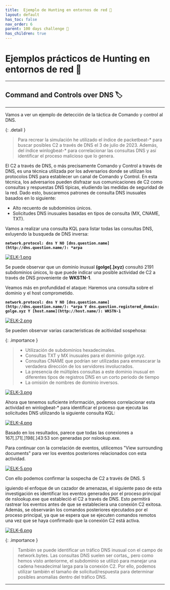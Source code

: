 ```yaml
---
title:  Ejemplo de Hunting en entornos de red 🥋
layout: default
has_toc: false
nav_order: 6
parent: 100 days challenge 🗻
has_children: true
---
```

# Ejemplos prácticos de Hunting en entornos de red 🥋
---

## Command and Controls over DNS 🏷️
---

Vamos a ver un ejemplo de detección de la táctica de Comando y control al DNS.

{: .detail }
>Para recrear la simulación he utilizado el índice de packetbeat-* para buscar posibles C2 a través de DNS el 3 de julio de 2023. Además, del índice winlogbeat-* para correlacionar las consultas DNS y así identificar el proceso malicioso que lo genera. 

El C2 a través de DNS, o más precisamente Comando y Control a través de DNS, es una técnica utilizada por los adversarios donde se utilizan los protocolos DNS para establecer un canal de Comando y Control. En esta técnica, los adversarios pueden disfrazar sus comunicaciones de C2 como consultas y respuestas DNS típicas, eludiendo las medidas de seguridad de la red. Dado esto, buscaremos patrones de consulta DNS inusuales basados en lo siguiente:

- Alto recuento de subdominios únicos.
- Solicitudes DNS inusuales basadas en tipos de consulta (MX, CNAME, TXT).

Vamos a realizar una consulta KQL para listar todas las consultas DNS, exluyendo la busqueda de DNS inversa:

**`network.protocol: dns Y NO [dns.question.name](http://dns.question.name/): *arpa`**


[![ELK-1.png](https://i.postimg.cc/c4yYMKWQ/ELK-1.png)](https://postimg.cc/Dm687w8Z)


Se puede observar que un dominio inusual **(golge[.]xyz)** consultó 2191 subdominios únicos, lo que puede indicar una posible actividad de C2 a través de DNS proveniente de **WKSTN-1**. 

Veamos más en profundidad el ataque: Haremos una consulta sobre el dominio y el host comprometido.

**`network.protocol: dns Y NO [dns.question.name](http://dns.question.name/): *arpa Y dns.question.registered_domain: golge.xyz Y [host.name](http://host.name/): WKSTN-1`**

[![ELK-2.png](https://i.postimg.cc/mZFCHYvL/ELK-2.png)](https://postimg.cc/xqnXrzjh)


Se pueden observar varias caracteristicas de acitividad sospehosa:

{: .importance }
>- Utilización de subdominios hexadecimales.
>- Consultas TXT y MX inusuales para el dominio golge.xyz.
>- Consultas CNAME que podrían ser utilizadas para enmascarar la verdadera dirección de los servidores involucrados.
>- La presencia de múltiples consultas a este dominio inusual en diferentes tipos de registros DNS en un corto periodo de tiempo
>- La omisión de nombres de dominio inversos.


[![ELK-3.png](https://i.postimg.cc/yd2RGxZC/ELK-3.png)](https://postimg.cc/VrB5rYgK)

Ahora que tenemos suficiente información, podemos correlacionar esta actividad en winlogbeat-* para identificar el proceso que ejecuta las solicitudes DNS utilizando la siguiente consulta KQL:


[![ELK-4.png](https://i.postimg.cc/T1mbvxVL/ELK-4.png)](https://postimg.cc/p5WrKg1R)


Basado en los resultados, parece que todas las conexiones a 167[.]71[.]198[.]43:53 son generadas por nslookup.exe. 

Para continuar con la correlación de eventos, utilicemos "View surrounding documents" para ver los eventos posteriores relacionados con esta actividad.

[![ELK-5.png](https://i.postimg.cc/02YSt85h/ELK-5.png)](https://postimg.cc/JGht0CkQ)


Con ello podemos confirmar la sospecha de C2 a través de DNS. S

iguiendo el enfoque de un cazador de amenazas, el siguiente paso de esta investigación es identificar los eventos generados por el proceso principal de nslookup.exe que estableció el C2 a través de DNS. Esto permitirá rastrear los eventos antes de que se estableciera una conexión C2 exitosa. Además, se observarán los comandos posteriores ejecutados por el proceso principal, ya que se espera que se ejecuten comandos remotos una vez que se haya confirmado que la conexión C2 está activa.


[![ELK-6.png](https://i.postimg.cc/XvPMT670/ELK-6.png)](https://postimg.cc/GBvSyNyM)

{: .importance }
> También se puede identificar un tráfico DNS inusual con el campo de network.bytes. Las consultas DNS suelen ser cortas,, pero como hemos visto anteriorme, el subdominio se utilizó para manejar una cadena hexadecimal larga para la conexión C2. Por ello, podemos utilizar también el tamaño de solicitud/respuesta para determinar posibles anomalías dentro del tráfico DNS.

---